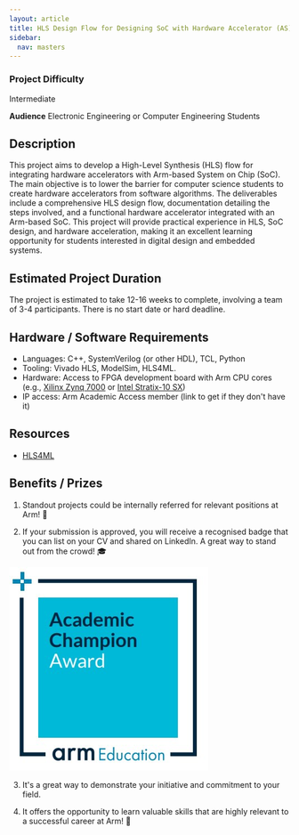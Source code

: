 ```yaml
---
layout: article
title: HLS Design Flow for Designing SoC with Hardware Accelerator (AS)
sidebar:
  nav: masters
---
```


### Project Difficulty
Intermediate

**Audience** Electronic Engineering or Computer Engineering Students

## Description
This project aims to develop a High-Level Synthesis (HLS) flow for integrating hardware accelerators with Arm-based System on Chip (SoC). The main objective is to lower the barrier for computer science students to create hardware accelerators from software algorithms. The deliverables include a comprehensive HLS design flow, documentation detailing the steps involved, and a functional hardware accelerator integrated with an Arm-based SoC. This project will provide practical experience in HLS, SoC design, and hardware acceleration, making it an excellent learning opportunity for students interested in digital design and embedded systems.

## Estimated Project Duration
The project is estimated to take 12-16 weeks to complete, involving a team of 3-4 participants. There is no start date or hard deadline.

## Hardware / Software Requirements
- Languages: C++, SystemVerilog (or other HDL), TCL, Python
- Tooling: Vivado HLS, ModelSim, HLS4ML. 
- Hardware: Access to FPGA development board with Arm CPU cores (e.g., [Xilinx Zynq 7000](https://www.amd.com/en/products/adaptive-socs-and-fpgas/soc/zynq-7000.html) or [Intel Stratix-10 SX](https://www.intel.com/content/www/us/en/products/details/fpga/stratix/10/sx.html))
- IP access: Arm Academic Access member (link to get if they don't have it)

## Resources
- [HLS4ML](https://github.com/fastmachinelearning/hls4ml)

## Benefits / Prizes

1. Standout projects could be internally referred for relevant positions at Arm! :page_with_curl:

2. If your submission is approved, you will receive a recognised badge that you can list on your CV and shared on LinkedIn. A great way to stand out from the crowd! :mortar_board:

<img class="image image--xl" src="../images/ACA_badge.jpg"/>

3. It's a great way to demonstrate your initiative and commitment to your field. 

4. It offers the opportunity to learn valuable skills that are highly relevant to a successful career at Arm!  :tada: